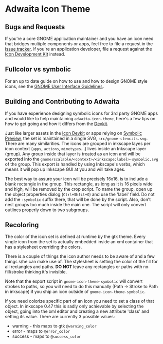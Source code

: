 # Adwaita Icon Theme


## Bugs and Requests
If you're a core GNOME application maintainer and you have an icon need that bridges multiple components or apps, feel free to file a request in the [issue tracker](https://gitlab.gnome.org/GNOME/adwaita-icon-theme/-/issues). If you're an application developer, file a request against the [Icon Development Kit](https://gitlab.gnome.org/Teams/Design/icon-development-kit/-/issues) instead.


## Fullcolor vs symbolic
For an up to date guide on how to use and how to design GNOME style icons, see the [GNOME User Interface Guidelines](https://developer.gnome.org/hig/stable/icons-and-artwork.html.en).

## Building and Contributing to Adwaita
If you have experience designing symbolic icons for 3rd party GNOME apps and would like to help maintaining `adwaita-icon-theme`, here's a few tips on how to get going and how it differs from the [Devkit](https://gitlab.gnome.org/Teams/Design/icon-development-kit).

Just like larger assets in the [Icon Devkit](https://gitlab.gnome.org/Teams/Design/icon-development-kit) or apps relying on [Symbolic Preview](https://gitlab.gnome.org/World/design/symbolic-preview), the set is maintained in a single SVG,
`src/gnome-stencils.svg`. There are many similarities. The icons are grouped in inkscape layes per icon context (`apps`, `actions`, `mimetypes`…)
lives inside an Inkscape layer (group).  Any group inside that layer
is treated as an icon and will be exported into the
`gnome/scalable/<context>/<inkscape:label>-symbolic.svg` of the
group. This export is handled by using Inkscape's verbs, which means
it will pop up Inkscape GUI at you and will take ages.

The best way to assure your icon will be precisely 16x16, is to
include a blank rectangle in the group. This rectangle, as long as it
is 16 pixels wide and high, will be removed by the crop script. To
name the group, open up the object properties dialog (`Ctrl+Shfit+O`)
and use the 'label' field. Do not add the `-symbolic` suffix there, that
will be done by the script. Also, don't nest groups too much inside
the main one. The script will only convert outlines properly down to
two subgroups.

Recoloring
----------

The color of the icon set is defined at runtime by the gtk
theme. Every single icon from the set is actually embedded inside an
xml container that has a stylesheet overriding the colors.

There is a couple of things the icon author needs to be aware of and a few
things s/he can make use of. The stylesheet is setting the color of the fill
for all rectangles and paths. **DO NOT** leave any rectangles or paths
with no fill/stroke thinking it's invisible.

Note that the export script in `gnome-icon-theme-symbolic` will convert
strokes to paths, so you will need to do this manually (Path -> Stroke
to Path in inkscape) if you ship an icon outside of
`gnome-icon-theme-symbolic`.

If you need colorize specific part of an icon you need to set a class
of that object. In inkscape 0.47 this is sadly only achievable by
selecting the object, going into the xml editor and creating a new
attribute 'class' and setting its value. There are currently 3
possible values:

- warning - this maps to gtk `@warning_color`
- error - maps to `@error_color`
- success - maps to `@success_color`

[1]: https://gitlab.gnome.org/GNOME/adwaita-icon-theme/issues